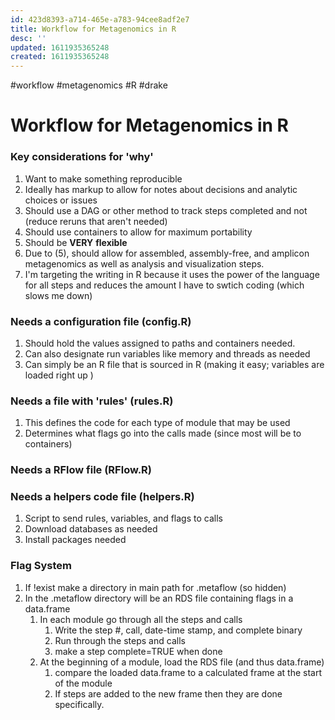 ```yaml
---
id: 423d8393-a714-465e-a783-94cee8adf2e7
title: Workflow for Metagenomics in R
desc: ''
updated: 1611935365248
created: 1611935365248
---
```

\#workflow #metagenomics #R #drake

# Workflow for Metagenomics in R

### Key considerations for 'why'

1. Want to make something reproducible
2. Ideally has markup to allow for notes about decisions and analytic choices or issues
3. Should use a DAG or other method to track steps  completed and not (reduce reruns that aren't needed)
4. Should use containers to allow for maximum portability
5. Should be **VERY** **flexible**
6. Due to (5), should allow for assembled, assembly-free, and amplicon metagenomics as well as analysis and visualization steps.
7. I'm targeting the writing in R because it uses the power of the language for all steps and reduces the amount I have to swtich coding (which slows me down)

### Needs a configuration file (**config.R**)

1. Should hold the values assigned to paths and containers needed. 
2. Can also designate run variables like memory and threads as needed
3. Can simply be an R file that is sourced in R (making it easy; variables are loaded right up )

### Needs a file with 'rules' (**rules.R**)

1. This defines the code for each type of module that may be used
2. Determines what flags go into the calls made (since most will be to containers)

### Needs a RFlow file (**RFlow.R**)

### Needs a helpers code file (**helpers.R**)

1. Script to send rules, variables, and flags to calls
2. Download databases as needed
3. Install packages needed

### Flag System

1. If !exist make a directory in main path for .metaflow (so hidden)
2. In the .metaflow directory will be an RDS file containing flags in a data.frame
   1. In each module go through all the steps and calls
      1. Write the step #, call, date-time stamp, and complete binary
      2. Run through the steps and calls
      3. make a step complete=TRUE when done
   2. At the beginning of a module, load the RDS file (and thus data.frame)
      1. compare the loaded data.frame to a calculated frame at the start of the module 
      2. If steps are added to the new frame then they are done specifically.

